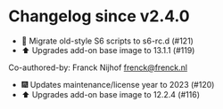 # Changelog since v2.4.0
- 🔨 Migrate old-style S6 scripts to s6-rc.d (#121) 
- ⬆️ Upgrades add-on base image to 13.1.1 (#119)

Co-authored-by: Franck Nijhof <frenck@frenck.nl> 
- 🎆 Updates maintenance/license year to 2023 (#120) 
- ⬆️ Upgrades add-on base image to 12.2.4 (#116) 
